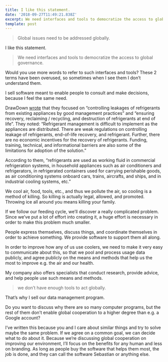 ```yaml
---
title: I like this statement.
date: '2018-09-27T11:49:21.838Z'
excerpt: We need interfaces and tools to democratize the access to global governance.
template: post
---
```

> Global issues need to be addressed globally.

I like this statement.

> We need interfaces and tools to democratize the access to global governance.

Would you use more words to refer to such interfaces and tools? These 2 terms have been overused, so sometimes when I see them I don’t understand them.

I sell software meant to enable people to consult and make decisions, because I feel the same need.

DrawDown [wrote](https://www.drawdown.org/solutions/materials/refrigerant-management) that they focused on “controlling leakages of refrigerants from existing appliances by good management practices” and “ensuring recovery, reclaiming / recycling, and destruction of refrigerants at end of life”. They noted: “Refrigerant management is difficult to implement as the appliances are distributed. There are weak regulations on controlling leakage of refrigerants, end-of-life recovery, and refrigerant. Further, there are no economic incentives for the recovery of refrigerants. Funding, training, technical, and informational barriers are also some of the limitations for adoption of the solution.”

According to them, “refrigerants are used as working fluid in commercial refrigeration systems, in household appliances such as air conditioners and refrigerators, in refrigerated containers used for carrying perishable goods, as air conditioning systems onboard cars, trains, aircrafts, and ships, and in industrial cooling systems, etc.”

We cool air, food, tools, etc., and thus we pollute the air, so cooling is a method of killing. So killing is actually legal, allowed, and promoted. Throwing ice all around you means killing your family.

If we follow our feeding cycle, we’ll discover a really complicated problem. Since we’ve put a lot of effort into creating it, a huge effort is necessary in order to make this problem much smaller.

People express themselves, discuss things, and coordinate themselves in order to achieve something. We provide software to support them all along.

In order to improve how any of us use coolers, we need to make it very easy to communicate about this, so that we pool and process usage data publicly, and agree publicly on the means and methods that help us the most to improve e.g. the air and our health.

My company also offers specialists that conduct research, provide advice, and help people use such means and methods.

> we don’t have enough tools to act globally.

That’s why I sell our data management program.

Do you want to discuss why there are so many computer programs, but the rest of them don’t enable global cooperation to a higher degree than e.g. a Google account?

I’ve written this because you and I care about similar things and try to solve maybe the same problem. If we agree on a common goal, we can decide what to do about it. Because we’re discussing global cooperation on improving our environment, I’ll focus on the benefits for any human and less on branding. As long as people buy the software that helps them most, the job is done, and they can call the software Sebastian or anything else.
